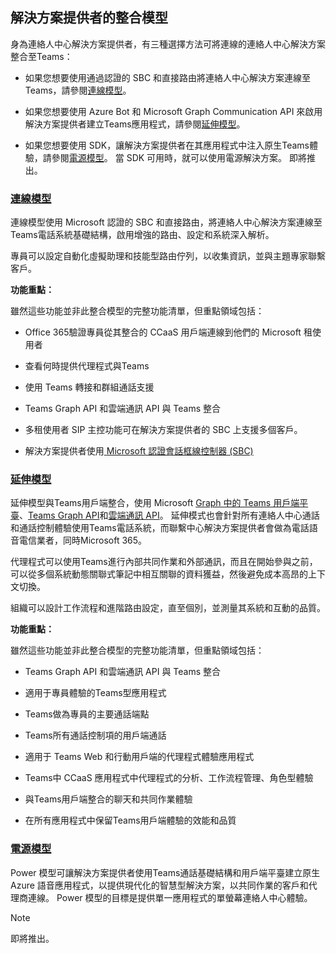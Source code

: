 ## <a name="integration-models-for-solution-providers"></a>解決方案提供者的整合模型

<a name="steps"></a>

身為連絡人中心解決方案提供者，有三種選擇方法可將連線的連絡人中心解決方案整合至Teams：

- 如果您想要使用通過認證的 SBC 和直接路由將連絡人中心解決方案連線至Teams，請參閱[連線模型](?tabs=connect#steps)。

- 如果您想要使用 Azure Bot 和 Microsoft Graph Communication API 來啟用解決方案提供者建立Teams應用程式，請參閱[延伸模型](?tabs=extend#steps)。

- 如果您想要使用 SDK，讓解決方案提供者在其應用程式中注入原生Teams體驗，請參閱[電源模型](?tabs=power#steps)。 當 SDK 可用時，就可以使用電源解決方案。 即將推出。

### <a name="the-connect-model"></a>[**連線模型**](#tab/connect)

連線模型使用 Microsoft 認證的 SBC 和直接路由，將連絡人中心解決方案連線至Teams電話系統基礎結構，啟用增強的路由、設定和系統深入解析。

專員可以設定自動化虛擬助理和技能型路由佇列，以收集資訊，並與主題專家聯繫客戶。

**功能重點：**

雖然這些功能並非此整合模型的完整功能清單，但重點領域包括：

- Office 365驗證專員從其整合的 CCaaS 用戶端連線到他們的 Microsoft 租使用者

- 查看何時提供代理程式與Teams

- 使用 Teams 轉接和群組通話支援

- Teams Graph API 和雲端通訊 API 與 Teams 整合

- 多租使用者 SIP 主控功能可在解決方案提供者的 SBC 上支援多個客戶。

- 解決方案提供者使用[ <span class="underline">Microsoft 認證會話框線控制器 (SBC) </span>](../direct-routing-border-controllers.md)

### <a name="the-extend-model"></a>[**延伸模型**](#tab/extend)

延伸模型與Teams用戶端整合，使用 Microsoft [Graph 中的 Teams 用戶端平臺](/microsoftteams/platform/overview)、[Teams Graph API](/graph/api/resources/teams-api-overview)和[雲端通訊 API](/graph/api/resources/communications-api-overview)。 延伸模式也會針對所有連絡人中心通話和通話控制體驗使用Teams電話系統，而聯繫中心解決方案提供者會做為電話語音電信業者，同時Microsoft 365。

代理程式可以使用Teams進行內部共同作業和外部通訊，而且在開始參與之前，可以從多個系統動態關聯式筆記中相互關聯的資料獲益，然後避免成本高昂的上下文切換。

組織可以設計工作流程和進階路由設定，直至個別，並測量其系統和互動的品質。

**功能重點：**

雖然這些功能並非此整合模型的完整功能清單，但重點領域包括：

- Teams Graph API 和雲端通訊 API 與 Teams 整合

- 適用于專員體驗的Teams型應用程式

- Teams做為專員的主要通話端點

- Teams所有通話控制項的用戶端通話

- 適用于 Teams Web 和行動用戶端的代理程式體驗應用程式

- Teams中 CCaaS 應用程式中代理程式的分析、工作流程管理、角色型體驗

- 與Teams用戶端整合的聊天和共同作業體驗

- 在所有應用程式中保留Teams用戶端體驗的效能和品質

### <a name="the-power-model"></a>[**電源模型**](#tab/power)

Power 模型可讓解決方案提供者使用Teams通話基礎結構和用戶端平臺建立原生 Azure 語音應用程式，以提供現代化的智慧型解決方案，以共同作業的客戶和代理商連線。 Power 模型的目標是提供單一應用程式的單螢幕連絡人中心體驗。


> [!NOTE]
> 即將推出。

